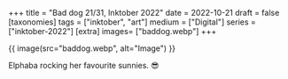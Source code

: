 +++
title = "Bad dog 21/31, Inktober 2022"
date = 2022-10-21
draft =  false
[taxonomies]
tags = ["inktober", "art"]
medium = ["Digital"]
series = ["inktober-2022"]
[extra]
images= ["baddog.webp"]
+++

{{ image(src="baddog.webp", alt="Image") }}

Elphaba rocking her favourite sunnies. 😎
